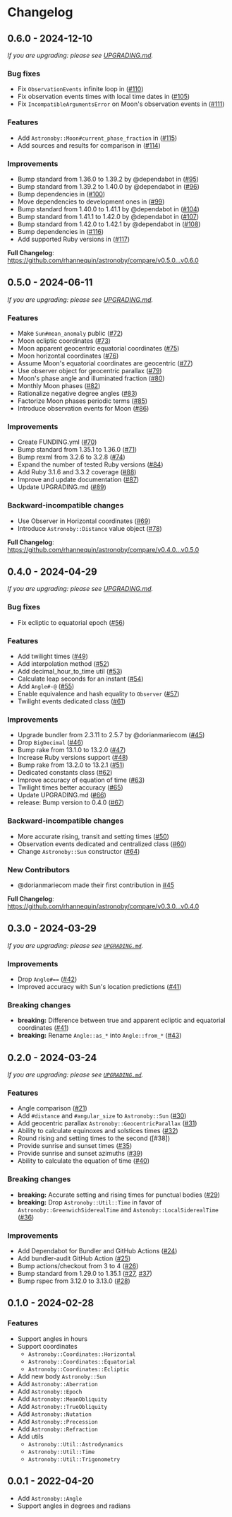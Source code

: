 # Changelog

## 0.6.0 - 2024-12-10

_If you are upgrading: please see [UPGRADING.md]._

[UPGRADING.md]: https://github.com/rhannequin/astronoby/blob/main/UPGRADING.md

### Bug fixes

* Fix `ObservationEvents` infinite loop in ([#110])
* Fix observation events times with local time dates in ([#105])
* Fix `IncompatibleArgumentsError` on Moon's observation events in ([#111])

### Features

* Add `Astronoby::Moon#current_phase_fraction` in ([#115])
* Add sources and results for comparison in ([#114])

### Improvements

* Bump standard from 1.36.0 to 1.39.2 by @dependabot in ([#95])
* Bump standard from 1.39.2 to 1.40.0 by @dependabot in ([#96])
* Bump dependencies in ([#100])
* Move dependencies to development ones in ([#99])
* Bump standard from 1.40.0 to 1.41.1 by @dependabot in ([#104])
* Bump standard from 1.41.1 to 1.42.0 by @dependabot in ([#107])
* Bump standard from 1.42.0 to 1.42.1 by @dependabot in ([#108])
* Bump dependencies in ([#116])
* Add supported Ruby versions in ([#117])

**Full Changelog**: https://github.com/rhannequin/astronoby/compare/v0.5.0...v0.6.0

[#95]: https://github\.com/rhannequin/astronoby/pull/95
[#96]: https://github\.com/rhannequin/astronoby/pull/96
[#99]: https://github\.com/rhannequin/astronoby/pull/99
[#100]: https://github\.com/rhannequin/astronoby/pull/100
[#104]: https://github\.com/rhannequin/astronoby/pull/104
[#105]: https://github\.com/rhannequin/astronoby/pull/105
[#107]: https://github\.com/rhannequin/astronoby/pull/107
[#108]: https://github\.com/rhannequin/astronoby/pull/108
[#110]: https://github\.com/rhannequin/astronoby/pull/110
[#111]: https://github\.com/rhannequin/astronoby/pull/111
[#114]: https://github\.com/rhannequin/astronoby/pull/114
[#115]: https://github\.com/rhannequin/astronoby/pull/115
[#116]: https://github\.com/rhannequin/astronoby/pull/116
[#117]: https://github\.com/rhannequin/astronoby/pull/117

## 0.5.0 - 2024-06-11

_If you are upgrading: please see [UPGRADING.md]._

[UPGRADING.md]: https://github.com/rhannequin/astronoby/blob/main/UPGRADING.md

### Features

* Make `Sun#mean_anomaly` public ([#72])
* Moon ecliptic coordinates ([#73])
* Moon apparent geocentric equatorial coordinates ([#75])
* Moon horizontal coordinates ([#76])
* Assume Moon's equatorial coordinates are geocentric ([#77])
* Use observer object for geocentric parallax ([#79])
* Moon's phase angle and illuminated fraction ([#80])
* Monthly Moon phases ([#82])
* Rationalize negative degree angles ([#83])
* Factorize Moon phases periodic terms ([#85])
* Introduce observation events for Moon ([#86])

[#72]: https://github.com/rhannequin/astronoby/pull/72
[#73]: https://github.com/rhannequin/astronoby/pull/73
[#75]: https://github.com/rhannequin/astronoby/pull/75
[#76]: https://github.com/rhannequin/astronoby/pull/76
[#77]: https://github.com/rhannequin/astronoby/pull/77
[#79]: https://github.com/rhannequin/astronoby/pull/79
[#80]: https://github.com/rhannequin/astronoby/pull/80
[#82]: https://github.com/rhannequin/astronoby/pull/82
[#83]: https://github.com/rhannequin/astronoby/pull/83
[#85]: https://github.com/rhannequin/astronoby/pull/85
[#86]: https://github.com/rhannequin/astronoby/pull/86

### Improvements

* Create FUNDING.yml ([#70])
* Bump standard from 1.35.1 to 1.36.0 ([#71])
* Bump rexml from 3.2.6 to 3.2.8 ([#74])
* Expand the number of tested Ruby versions ([#84])
* Add Ruby 3.1.6 and 3.3.2 coverage ([#88])
* Improve and update documentation ([#87])
* Update UPGRADING.md ([#89])

[#70]: https://github.com/rhannequin/astronoby/pull/70
[#71]: https://github.com/rhannequin/astronoby/pull/71
[#74]: https://github.com/rhannequin/astronoby/pull/74
[#84]: https://github.com/rhannequin/astronoby/pull/84
[#88]: https://github.com/rhannequin/astronoby/pull/88
[#87]: https://github.com/rhannequin/astronoby/pull/87
[#89]: https://github.com/rhannequin/astronoby/pull/89

### Backward-incompatible changes

* Use Observer in Horizontal coordinates ([#69])
* Introduce `Astronoby::Distance` value object ([#78])

[#69]: https://github.com/rhannequin/astronoby/pull/69
[#78]: https://github.com/rhannequin/astronoby/pull/78

**Full Changelog**: https://github.com/rhannequin/astronoby/compare/v0.4.0...v0.5.0

## 0.4.0 - 2024-04-29

_If you are upgrading: please see [UPGRADING.md]._

[UPGRADING.md]: https://github.com/rhannequin/astronoby/blob/main/UPGRADING.md

### Bug fixes

* Fix ecliptic to equatorial epoch ([#56])

[#56]: https://github.com/rhannequin/astronoby/pull/56

### Features

* Add twilight times ([#49])
* Add interpolation method ([#52])
* Add decimal_hour_to_time util ([#53])
* Calculate leap seconds for an instant ([#54])
* Add `Angle#-@` ([#55])
* Enable equivalence and hash equality to `Observer` ([#57])
* Twilight events dedicated class ([#61])

[#49]: https://github.com/rhannequin/astronoby/pull/49
[#52]: https://github.com/rhannequin/astronoby/pull/52
[#53]: https://github.com/rhannequin/astronoby/pull/53
[#54]: https://github.com/rhannequin/astronoby/pull/54
[#55]: https://github.com/rhannequin/astronoby/pull/55
[#57]: https://github.com/rhannequin/astronoby/pull/57
[#61]: https://github.com/rhannequin/astronoby/pull/61

### Improvements

* Upgrade bundler from 2.3.11 to 2.5.7 by @dorianmariecom ([#45])
* Drop `BigDecimal` ([#46])
* Bump rake from 13.1.0 to 13.2.0 ([#47])
* Increase Ruby versions support ([#48])
* Bump rake from 13.2.0 to 13.2.1 ([#51])
* Dedicated constants class ([#62])
* Improve accuracy of equation of time ([#63])
* Twilight times better accuracy ([#65])
* Update UPGRADING.md ([#66])
* release: Bump version to 0.4.0 ([#67])

[#45]: https://github.com/rhannequin/astronoby/pull/45
[#46]: https://github.com/rhannequin/astronoby/pull/46
[#47]: https://github.com/rhannequin/astronoby/pull/47
[#48]: https://github.com/rhannequin/astronoby/pull/48
[#51]: https://github.com/rhannequin/astronoby/pull/51
[#62]: https://github.com/rhannequin/astronoby/pull/62
[#63]: https://github.com/rhannequin/astronoby/pull/63
[#65]: https://github.com/rhannequin/astronoby/pull/65
[#66]: https://github.com/rhannequin/astronoby/pull/66
[#67]: https://github.com/rhannequin/astronoby/pull/67

### Backward-incompatible changes

* More accurate rising, transit and setting times ([#50])
* Observation events dedicated and centralized class ([#60])
* Change `Astronoby::Sun` constructor ([#64])

[#50]: https://github.com/rhannequin/astronoby/pull/50
[#60]: https://github.com/rhannequin/astronoby/pull/60
[#64]: https://github.com/rhannequin/astronoby/pull/64

### New Contributors

* @dorianmariecom made their first contribution in [#45]

[#45]: https://github.com/rhannequin/astronoby/pull/45

**Full Changelog**: https://github.com/rhannequin/astronoby/compare/v0.3.0...v0.4.0

## 0.3.0 - 2024-03-29

_If you are upgrading: please see [`UPGRADING.md`]._

### Improvements

* Drop `Angle#==` ([#42])
* Improved accuracy with Sun's location predictions ([#41])

### Breaking changes

* **breaking:** Difference between true and apparent ecliptic and equatorial
  coordinates ([#41])
* **breaking:** Rename `Angle::as_*` into `Angle::from_*` ([#43])

[#41]: https://github.com/rhannequin/astronoby/pull/41
[#42]: https://github.com/rhannequin/astronoby/pull/42
[#43]: https://github.com/rhannequin/astronoby/pull/43

## 0.2.0 - 2024-03-24

_If you are upgrading: please see [`UPGRADING.md`]._

### Features

* Angle comparison ([#21])
* Add `#distance` and `#angular_size` to `Astronoby::Sun` ([#30])
* Add geocentric parallax `Astronoby::GeocentricParallax` ([#31])
* Ability to calculate equinoxes and solstices times ([#32])
* Round rising and setting times to the second ([#38])
* Provide sunrise and sunset times ([#35])
* Provide sunrise and sunset azimuths ([#39])
* Ability to calculate the equation of time ([#40])

### Breaking changes

* **breaking:** Accurate setting and rising times for punctual bodies ([#29])
* **breaking:** Drop `Astronoby::Util::Time` in favor of
  `Astronoby::GreenwichSiderealTime` and `Astonoby::LocalSiderealTime` ([#36])

### Improvements

* Add Dependabot for Bundler and GitHub Actions ([#24])
* Add bundler-audit GitHub Action ([#25])
* Bump actions/checkout from 3 to 4 ([#26])
* Bump standard from 1.29.0 to 1.35.1 ([#27], [#37])
* Bump rspec from 3.12.0 to 3.13.0 ([#28])

[#21]: https://github.com/rhannequin/astronoby/pull/21
[#24]: https://github.com/rhannequin/astronoby/pull/24
[#25]: https://github.com/rhannequin/astronoby/pull/25
[#26]: https://github.com/rhannequin/astronoby/pull/26
[#27]: https://github.com/rhannequin/astronoby/pull/27
[#28]: https://github.com/rhannequin/astronoby/pull/28
[#29]: https://github.com/rhannequin/astronoby/pull/29
[#30]: https://github.com/rhannequin/astronoby/pull/30
[#31]: https://github.com/rhannequin/astronoby/pull/31
[#32]: https://github.com/rhannequin/astronoby/pull/32
[#35]: https://github.com/rhannequin/astronoby/pull/35
[#36]: https://github.com/rhannequin/astronoby/pull/36
[#37]: https://github.com/rhannequin/astronoby/pull/37
[#28]: https://github.com/rhannequin/astronoby/pull/38
[#39]: https://github.com/rhannequin/astronoby/pull/39
[#40]: https://github.com/rhannequin/astronoby/pull/40

## 0.1.0 - 2024-02-28

### Features

* Support angles in hours
* Support coordinates
  * `Astronoby::Coordinates::Horizontal`
  * `Astronoby::Coordinates::Equatorial`
  * `Astronoby::Coordinates::Ecliptic`
* Add new body `Astronoby::Sun`
* Add `Astronoby::Aberration`
* Add `Astronoby::Epoch`
* Add `Astronoby::MeanObliquity`
* Add `Astronoby::TrueObliquity`
* Add `Astronoby::Nutation`
* Add `Astronoby::Precession`
* Add `Astronoby::Refraction`
* Add utils
  * `Astronoby::Util::Astrodynamics`
  * `Astronoby::Util::Time`
  * `Astronoby::Util::Trigonometry`

## 0.0.1 - 2022-04-20

* Add `Astronoby::Angle`
* Support angles in degrees and radians

[`UPGRADING.md`]: https://github.com/rhannequin/astronoby/blob/main/UPGRADING.md
